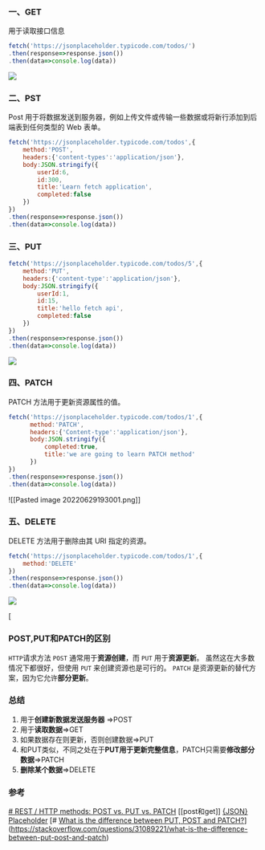 ### 一、GET
用于读取接口信息
```js
fetch('https://jsonplaceholder.typicode.com/todos/')
.then(response=>response.json())
.then(data=>console.log(data))
```
![](https://s2.loli.net/2022/06/29/wVhl7xf8COSaJuZ.png)


### 二、PST
Post 用于将数据发送到服务器，例如上传文件或传输一些数据或将新行添加到后端表到任何类型的 Web 表单。
```js
fetch('https://jsonplaceholder.typicode.com/todos',{
    method:'POST',
    headers:{'content-types':'application/json'},
    body:JSON.stringify({
        userId:6,
        id:300,
        title:'Learn fetch application',
        completed:false
    })
})
.then(response=>response.json())
.then(data=>console.log(data))
```



### 三、PUT
```js
fetch('https://jsonplaceholder.typicode.com/todos/5',{
    method:'PUT',
    headers:{'content-type':'application/json'},
    body:JSON.stringify({
        userId:1,
        id:15,
        title:'hello fetch api',
        completed:false
    })
})
.then(response=>response.json())
.then(data=>console.log(data))
```

![](https://s2.loli.net/2022/06/29/Qk3vLYiFOPUmnxz.png)


### 四、PATCH
PATCH 方法用于更新资源属性的值。
```js
fetch('https://jsonplaceholder.typicode.com/todos/1',{
      method:'PATCH',
      headers:{'Content-type':'application/json'},
      body:JSON.stringify({
          completed:true,
          title:'we are going to learn PATCH method'
      })
})
.then(response=>response.json())
.then(data=>console.log(data))


```

![[Pasted image 20220629193001.png]]


### 五、DELETE
DELETE 方法用于删除由其 URI 指定的资源。


```js
fetch('https://jsonplaceholder.typicode.com/todos/1',{
    method:'DELETE'
})
.then(response=>response.json())
.then(data=>console.log(data))

```
![](https://cdn.jsdelivr.net/gh/Sumuyzzz/pictures/img/202207011846004.png)




[

### POST,PUT和PATCH的区别

`HTTP`请求方法 `POST` 通常用于**资源创建**，而 `PUT` 用于**资源更新**。
虽然这在大多数情况下都很好，但使用 `PUT` 来创建资源也是可行的。
`PATCH` 是资源更新的替代方案，因为它允许**部分更新**。









### 总结
1.  用于**创建新数据发送服务器** =>POST
2.  用于**读取数据**=>GET
3.  如果数据存在则更新，否则创建数据=>PUT
4.  和PUT类似，不同之处在于**PUT用于更新完整信息**，PATCH只需要**修改部分数据**=>PATCH
5.  **删除某个数据**=>DELETE



### 参考
[# REST / HTTP methods: POST vs. PUT vs. PATCH](https://www.mscharhag.com/api-design/http-post-put-patch)
[[post和get]]
[{JSON} Placeholder](https://jsonplaceholder.typicode.com/)
[# [What is the difference between PUT, POST and PATCH?](https://stackoverflow.com/questions/31089221/what-is-the-difference-between-put-post-and-patch)](https://stackoverflow.com/questions/31089221/what-is-the-difference-between-put-post-and-patch)